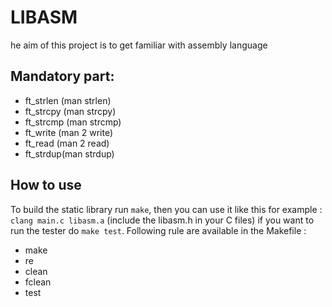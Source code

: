 # LIBASM

he aim of this project is to get familiar with assembly language

## Mandatory part:

* ft_strlen (man strlen)
* ft_strcpy (man strcpy)
* ft_strcmp (man strcmp)
* ft_write (man 2 write)
* ft_read (man 2 read)
* ft_strdup(man strdup)

## How to use

To build the static library run `make`, then you can use it like
this for example : `clang main.c libasm.a` (include the libasm.h in your C files)
if you want to run the tester do `make test`.
Following rule are available in the Makefile :
* make
* re
* clean
* fclean
* test

